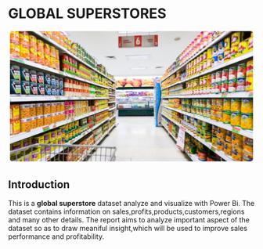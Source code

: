 # GLOBAL SUPERSTORES

![](Introductory.PNG)

## Introduction

This is a **global superstore** dataset analyze and visualize with Power Bi. The dataset contains information on sales,profits,products,customers,regions and many other details.
The report aims to analyze important aspect of the dataset so as to draw meaniful insight,which will be used to improve sales performance and profitability.
